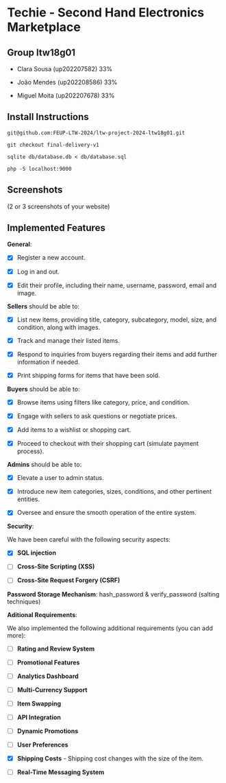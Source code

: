 # Techie - Second Hand Electronics Marketplace



## Group ltw18g01



- Clara Sousa (up202207582) 33%

- João Mendes (up202208586) 33%

- Miguel Moita (up202207678) 33%



## Install Instructions

    git@github.com:FEUP-LTW-2024/ltw-project-2024-ltw18g01.git

    git checkout final-delivery-v1

    sqlite db/database.db < db/database.sql

    php -S localhost:9000


## Screenshots



(2 or 3 screenshots of your website)



## Implemented Features



**General**:



- [X] Register a new account.

- [X] Log in and out.

- [X] Edit their profile, including their name, username, password, email and image.



**Sellers**  should be able to:



- [X] List new items, providing title, category, subcategory, model, size, and condition, along with images.

- [X] Track and manage their listed items.

- [X] Respond to inquiries from buyers regarding their items and add further information if needed.

- [X] Print shipping forms for items that have been sold.



**Buyers**  should be able to:



- [X] Browse items using filters like category, price, and condition.

- [X] Engage with sellers to ask questions or negotiate prices.

- [X] Add items to a wishlist or shopping cart.

- [X] Proceed to checkout with their shopping cart (simulate payment process).



**Admins**  should be able to:



- [X] Elevate a user to admin status.

- [X] Introduce new item categories, sizes, conditions, and other pertinent entities.

- [X] Oversee and ensure the smooth operation of the entire system.



**Security**:

We have been careful with the following security aspects:



- [X] **SQL injection**

- [ ] **Cross-Site Scripting (XSS)**

- [ ] **Cross-Site Request Forgery (CSRF)**



**Password Storage Mechanism**: hash_password & verify_password (salting techniques)



**Aditional Requirements**:



We also implemented the following additional requirements (you can add more):



- [ ] **Rating and Review System**

- [ ] **Promotional Features**

- [ ] **Analytics Dashboard**

- [ ] **Multi-Currency Support**

- [ ] **Item Swapping**

- [ ] **API Integration**

- [ ] **Dynamic Promotions**

- [ ] **User Preferences**

- [X] **Shipping Costs** - Shipping cost changes with the size of the item.

- [ ] **Real-Time Messaging System**
